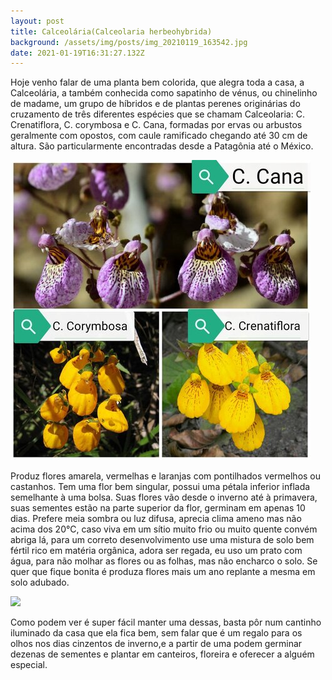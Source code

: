 ```yaml
---
layout: post
title: Calceolária(Calceolaria herbeohybrida)
background: /assets/img/posts/img_20210119_163542.jpg
date: 2021-01-19T16:31:27.132Z
---
```

Hoje venho falar de uma planta bem colorida, que alegra toda a casa, a Calceolária, a também conhecida como sapatinho de vénus, ou chinelinho de madame, um grupo de híbridos e de plantas perenes originárias do cruzamento de três diferentes espécies que se chamam Calceolaria: C. Crenatiflora, C. corymbosa e C. Cana, formadas por ervas ou arbustos geralmente com opostos, com caule ramificado chegando até 30 cm de altura. São particularmente encontradas desde a Patagônia até o México.

![](/assets/img/posts/rsz_1rsz_img_20210119_170137.jpg)

Produz flores amarela, vermelhas e laranjas com pontilhados vermelhos ou castanhos. Tem uma flor bem singular, possui uma pétala inferior inflada semelhante à uma bolsa. Suas flores vão desde o inverno até à primavera, suas sementes estão na parte superior da flor, germinam em apenas 10 dias. Prefere meia sombra ou luz difusa, aprecia clima ameno mas não acima dos 20°C, caso viva em um sítio muito frio ou muito quente convém abriga lá, para um correto desenvolvimento use uma mistura de solo bem fértil rico em matéria orgânica, adora ser regada, eu uso um prato com água, para não molhar as flores ou as folhas, mas não encharco o solo. Se quer que fique bonita é produza flores mais um ano replante a mesma em solo adubado. 

![](https://i0.wp.com/florantino.ru/wp-content/uploads/2016/05/Cvetok-kalceoljarija.jpg)

Como podem ver é super fácil manter uma dessas, basta pôr num cantinho iluminado da casa que ela fica bem, sem falar que é um regalo para os olhos nos dias cinzentos de inverno,e a partir de uma podem germinar dezenas de sementes e plantar em canteiros, floreira e oferecer a alguém especial.